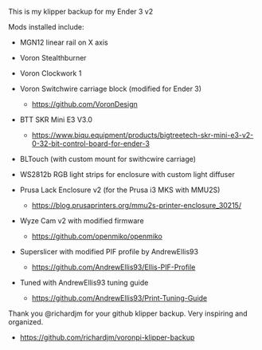 This is my klipper backup for my Ender 3 v2 <br>

Mods installed include:
- MGN12 linear rail on X axis

- Voron Stealthburner
- Voron Clockwork 1
- Voron Switchwire carriage block (modified for Ender 3)
  - https://github.com/VoronDesign
 
- BTT SKR Mini E3 V3.0
  - https://www.biqu.equipment/products/bigtreetech-skr-mini-e3-v2-0-32-bit-control-board-for-ender-3
  
- BLTouch (with custom mount for swithcwire carriage)
 
- WS2812b RGB light strips for enclosure with custom light diffuser
  
- Prusa Lack Enclosure v2 (for the Prusa i3 MKS with MMU2S) <br>
  - https://blog.prusaprinters.org/mmu2s-printer-enclosure_30215/
  
- Wyze Cam v2 with modified firmware
  - https://github.com/openmiko/openmiko
   
- Superslicer with modified PIF profile by AndrewEllis93
  - https://github.com/AndrewEllis93/Ellis-PIF-Profile
    
- Tuned with AndrewEllis93 tuning guide
  - https://github.com/AndrewEllis93/Print-Tuning-Guide


Thank you @richardjm for your github klipper backup. Very inspiring and organized.
- https://github.com/richardjm/voronpi-klipper-backup 
